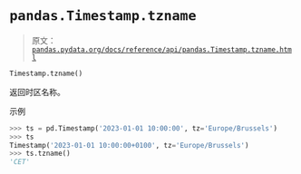 # `pandas.Timestamp.tzname`

> 原文：[`pandas.pydata.org/docs/reference/api/pandas.Timestamp.tzname.html`](https://pandas.pydata.org/docs/reference/api/pandas.Timestamp.tzname.html)

```py
Timestamp.tzname()
```

返回时区名称。

示例

```py
>>> ts = pd.Timestamp('2023-01-01 10:00:00', tz='Europe/Brussels')
>>> ts
Timestamp('2023-01-01 10:00:00+0100', tz='Europe/Brussels')
>>> ts.tzname()
'CET' 
```
